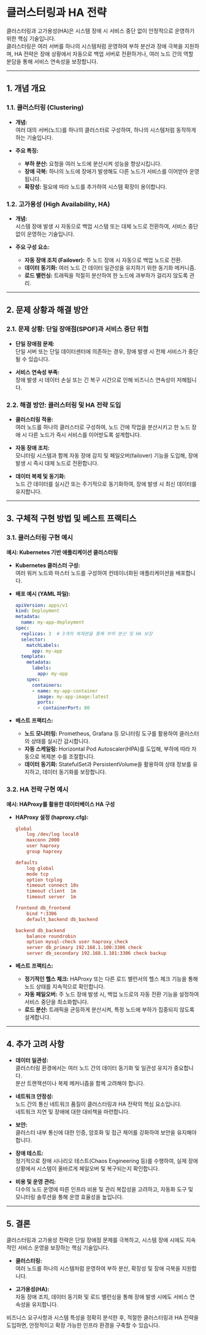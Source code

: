 # 클러스터링과 HA 전략

클러스터링과 고가용성(HA)은 시스템 장애 시 서비스 중단 없이 안정적으로 운영하기 위한 핵심 기술입니다.  
클러스터링은 여러 서버를 하나의 시스템처럼 운영하여 부하 분산과 장애 극복을 지원하며, HA 전략은 장애 상황에서 자동으로 백업 서버로 전환하거나, 여러 노드 간의 역할 분담을 통해 서비스 연속성을 보장합니다.

---

## 1. 개념 개요

### 1.1. 클러스터링 (Clustering)

- **개념:**  
  여러 대의 서버(노드)를 하나의 클러스터로 구성하여, 하나의 시스템처럼 동작하게 하는 기술입니다.
  
- **주요 특징:**  
  - **부하 분산:** 요청을 여러 노드에 분산시켜 성능을 향상시킵니다.
  - **장애 극복:** 하나의 노드에 장애가 발생해도 다른 노드가 서비스를 이어받아 운영됩니다.
  - **확장성:** 필요에 따라 노드를 추가하여 시스템 확장이 용이합니다.

### 1.2. 고가용성 (High Availability, HA)

- **개념:**  
  시스템 장애 발생 시 자동으로 백업 시스템 또는 대체 노드로 전환하여, 서비스 중단 없이 운영하는 기술입니다.
  
- **주요 구성 요소:**  
  - **자동 장애 조치 (Failover):** 주 노드 장애 시 자동으로 백업 노드로 전환.
  - **데이터 동기화:** 여러 노드 간 데이터 일관성을 유지하기 위한 동기화 메커니즘.
  - **로드 밸런싱:** 트래픽을 적절히 분산하여 한 노드에 과부하가 걸리지 않도록 관리.

---

## 2. 문제 상황과 해결 방안

### 2.1. 문제 상황: 단일 장애점(SPOF)과 서비스 중단 위험

- **단일 장애점 문제:**  
  단일 서버 또는 단일 데이터센터에 의존하는 경우, 장애 발생 시 전체 서비스가 중단될 수 있습니다.

- **서비스 연속성 부족:**  
  장애 발생 시 데이터 손실 또는 긴 복구 시간으로 인해 비즈니스 연속성이 저해됩니다.

### 2.2. 해결 방안: 클러스터링 및 HA 전략 도입

- **클러스터링 적용:**  
  여러 노드를 하나의 클러스터로 구성하여, 노드 간에 작업을 분산시키고 한 노드 장애 시 다른 노드가 즉시 서비스를 이어받도록 설계합니다.
  
- **자동 장애 조치:**  
  모니터링 시스템과 함께 자동 장애 감지 및 페일오버(failover) 기능을 도입해, 장애 발생 시 즉시 대체 노드로 전환합니다.
  
- **데이터 복제 및 동기화:**  
  노드 간 데이터를 실시간 또는 주기적으로 동기화하여, 장애 발생 시 최신 데이터를 유지합니다.

---

## 3. 구체적 구현 방법 및 베스트 프랙티스

### 3.1. 클러스터링 구현 예시

**예시: Kubernetes 기반 애플리케이션 클러스터링**

- **Kubernetes 클러스터 구성:**  
  여러 워커 노드와 마스터 노드를 구성하여 컨테이너화된 애플리케이션을 배포합니다.
  
- **배포 예시 (YAML 파일):**
  ```yaml
  apiVersion: apps/v1
  kind: Deployment
  metadata:
    name: my-app-deployment
  spec:
    replicas: 3  # 3개의 복제본을 통해 부하 분산 및 HA 보장
    selector:
      matchLabels:
        app: my-app
    template:
      metadata:
        labels:
          app: my-app
      spec:
        containers:
        - name: my-app-container
          image: my-app-image:latest
          ports:
          - containerPort: 80
  ```

- **베스트 프랙티스:**  
  - **노드 모니터링:** Prometheus, Grafana 등 모니터링 도구를 활용하여 클러스터의 상태를 실시간 감시합니다.
  - **자동 스케일링:** Horizontal Pod Autoscaler(HPA)를 도입해, 부하에 따라 자동으로 복제본 수를 조절합니다.
  - **데이터 동기화:** StatefulSet과 PersistentVolume을 활용하여 상태 정보를 유지하고, 데이터 동기화를 보장합니다.

### 3.2. HA 전략 구현 예시

**예시: HAProxy를 활용한 데이터베이스 HA 구성**

- **HAProxy 설정 (haproxy.cfg):**
  ```ini
  global
      log /dev/log local0
      maxconn 2000
      user haproxy
      group haproxy

  defaults
      log global
      mode tcp
      option tcplog
      timeout connect 10s
      timeout client  1m
      timeout server  1m

  frontend db_frontend
      bind *:3306
      default_backend db_backend

  backend db_backend
      balance roundrobin
      option mysql-check user haproxy_check
      server db_primary 192.168.1.100:3306 check
      server db_secondary 192.168.1.101:3306 check backup
  ```

- **베스트 프랙티스:**  
  - **정기적인 헬스 체크:** HAProxy 또는 다른 로드 밸런서의 헬스 체크 기능을 통해 노드 상태를 지속적으로 확인합니다.
  - **자동 페일오버:** 주 노드 장애 발생 시, 백업 노드로의 자동 전환 기능을 설정하여 서비스 중단을 최소화합니다.
  - **로드 분산:** 트래픽을 균등하게 분산시켜, 특정 노드에 부하가 집중되지 않도록 설계합니다.

---

## 4. 추가 고려 사항

- **데이터 일관성:**  
  클러스터링 환경에서는 여러 노드 간의 데이터 동기화 및 일관성 유지가 중요합니다.  
  분산 트랜잭션이나 복제 메커니즘을 함께 고려해야 합니다.

- **네트워크 안정성:**  
  노드 간의 통신 네트워크 품질이 클러스터링과 HA 전략의 핵심 요소입니다.  
  네트워크 지연 및 장애에 대한 대비책을 마련합니다.

- **보안:**  
  클러스터 내부 통신에 대한 인증, 암호화 및 접근 제어를 강화하여 보안을 유지해야 합니다.
  
- **장애 테스트:**  
  정기적으로 장애 시나리오 테스트(Chaos Engineering 등)를 수행하여, 실제 장애 상황에서 시스템이 올바르게 페일오버 및 복구되는지 확인합니다.

- **비용 및 운영 관리:**  
  다수의 노드 운영에 따른 인프라 비용 및 관리 복잡성을 고려하고, 자동화 도구 및 모니터링 솔루션을 통해 운영 효율성을 높입니다.

---

## 5. 결론

클러스터링과 고가용성 전략은 단일 장애점 문제를 극복하고, 시스템 장애 시에도 지속적인 서비스 운영을 보장하는 핵심 기술입니다.

- **클러스터링:**  
  여러 노드를 하나의 시스템처럼 운영하여 부하 분산, 확장성 및 장애 극복을 지원합니다.
  
- **고가용성(HA):**  
  자동 장애 조치, 데이터 동기화 및 로드 밸런싱을 통해 장애 발생 시에도 서비스 연속성을 유지합니다.

비즈니스 요구사항과 시스템 특성을 정확히 분석한 후, 적절한 클러스터링과 HA 전략을 도입하면, 안정적이고 확장 가능한 인프라 환경을 구축할 수 있습니다.